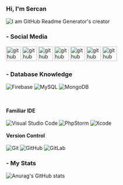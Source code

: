 ### Hi, I'm Sercan
![I am GitHub Readme Generator's creator](https://blog.codemagic.io/uploads/covers/Codemagic-io_Blog_Flutter-Versus-Other-Mobile-Development-Frameworks_1.png)


### - Social Media
[<img src='https://image.flaticon.com/icons/png/512/3955/3955011.png' alt='github' height='40'>](https://www.facebook.com/NahirasNawa/)
[<img src='https://image.flaticon.com/icons/png/512/2504/2504925.png' alt='github' height='40'>](https://medium.com/@sercan.kaya)
[<img src='https://image.flaticon.com/icons/png/512/3955/3955024.png' alt='github' height='40'>](https://www.instagram.com/seercankaya/) 
[<img src='https://cdn.hashnode.com/res/hashnode/image/upload/v1611902473383/CDyAuTy75.png' alt='github' height='40'>](https://hashnode.com/@SercanKaya) 
[<img src='https://image.flaticon.com/icons/png/512/2504/2504947.png' alt='github' height='40'>](https://twitter.com/SSercanKaya) 
[<img src='https://image.flaticon.com/icons/png/512/2626/2626299.png' alt='github' height='40'>](https://stackoverflow.com/users/14912725/sercan-kaya) 
[<img src='https://image.flaticon.com/icons/png/512/2504/2504923.png' alt='github' height='40'>](https://www.linkedin.com/in/sercan-kaya-9561641b5/) 

### - Database Knowledge
<img alt="Firebase" src ="https://img.shields.io/badge/-Firebase-yellow?style=for-the-badge&logo=firebase&logoColor=white"/> <img alt="MySQL" src="https://img.shields.io/badge/-MySQL-purple?style=for-the-badge&logo=mysql&logoColor=white"/>
<img alt="MongoDB" src ="https://img.shields.io/badge/MongoDB-%234ea94b.svg?style=for-the-badge&logo=mongodb&logoColor=white"/>

<br/><br/>  **Familiar IDE** <br/><br/> 
<img alt="Visual Studio Code" src="https://img.shields.io/badge/VisualStudioCode-0078d7.svg?style=for-the-badge&logo=visual-studio-code&logoColor=white"/>
<img alt="PhpStorm" src="https://img.shields.io/badge/phpstorm-143?style=for-the-badge&logo=phpstorm&logoColor=black&color=black&labelColor=darkorchid"/> <img alt="Xcode" src="https://img.shields.io/badge/Xcode-007ACC?style=for-the-badge&logo=Xcode&logoColor=white"/>
<br/><br/>
**Version Control** <br/><br/><img alt="Git" src="https://img.shields.io/badge/git-%23F05033.svg?style=for-the-badge&logo=git&logoColor=white"/>
<img alt="GitHub" src="https://img.shields.io/badge/github-%23121011.svg?style=for-the-badge&logo=github&logoColor=white"/>
<img alt="GitLab" src="https://img.shields.io/badge/gitlab-%23181717.svg?style=for-the-badge&logo=gitlab&logoColor=white"/>

### - My Stats

![Anurag's GitHub stats](https://github-readme-stats.vercel.app/api?username=SercanKaya0&show_icons=true&theme=radical)








